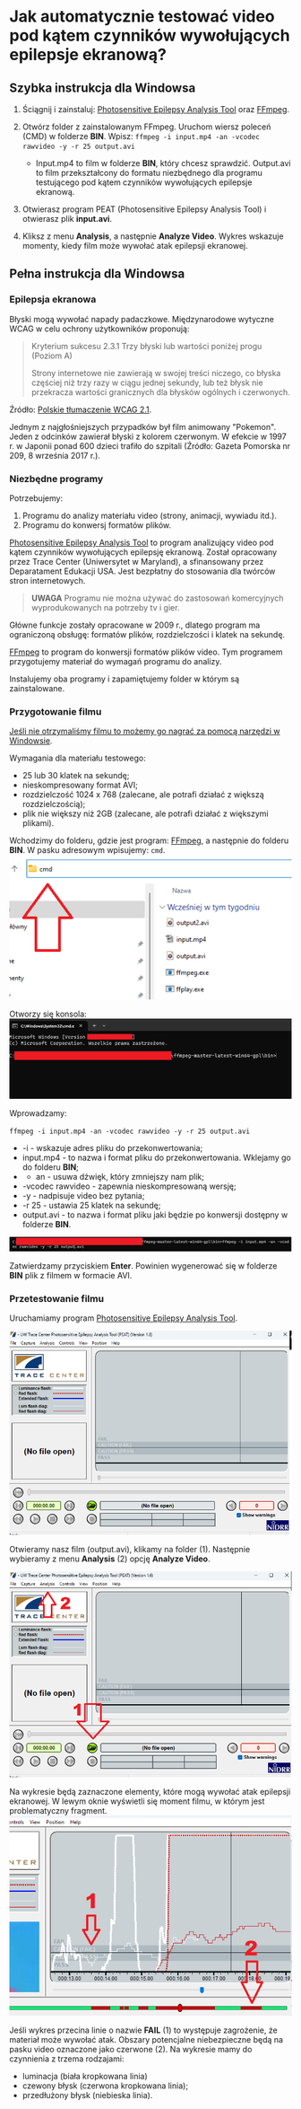 # Jak automatycznie testować video pod kątem czynników wywołujących epilepsje ekranową?

## Szybka instrukcja dla Windowsa

1. Ściągnij i zainstaluj: [Photosensitive Epilepsy Analysis Tool](https://trace.umd.edu/peat/) oraz [FFmpeg](https://ffmpeg.org/).
2. Otwórz folder z zainstalowanym FFmpeg. Uruchom wiersz poleceń (CMD) w folderze **BIN**. Wpisz:
   `ffmpeg -i input.mp4 -an -vcodec rawvideo -y -r 25 output.avi`

   - Input.mp4 to film w folderze **BIN**, który chcesz sprawdzić. Output.avi to film przekształcony do formatu niezbędnego dla programu testującego pod kątem czynników wywołujących epilepsje ekranową.

3. Otwierasz program PEAT (Photosensitive Epilepsy Analysis Tool) i otwierasz plik **input.avi**.
4. Kliksz z menu **Analysis**, a następnie **Analyze Video**. Wykres wskazuje momenty, kiedy film może wywołać atak epilepsji ekranowej.

## Pełna instrukcja dla Windowsa

### Epilepsja ekranowa

Błyski mogą wywołać napady padaczkowe. Międzynarodowe wytyczne WCAG w celu ochrony użytkowników proponują:

> Kryterium sukcesu 2.3.1 Trzy błyski lub wartości poniżej progu
> (Poziom A)
>
> Strony internetowe nie zawierają w swojej treści niczego, co błyska częściej niż trzy razy w ciągu jednej sekundy, lub też błysk nie przekracza wartości granicznych dla błysków ogólnych i czerwonych.

Źródło: [Polskie tłumaczenie WCAG 2.1](https://www.w3.org/Translations/WCAG21-pl/#trzy-b-yski-lub-wartosci-ponizej-progu).

Jednym z najgłośniejszych przypadków był film animowany "Pokemon". Jeden z odcinków zawierał błyski z kolorem czerwonym. W efekcie w 1997 r. w Japonii ponad 600 dzieci trafiło do szpitali (Źródło: Gazeta Pomorska nr 209, 8 września 2017 r.).

### Niezbędne programy

Potrzebujemy:

1. Programu do analizy materiału video (strony, animacji, wywiadu itd.).
2. Programu do konwersj formatów plików.

[Photosensitive Epilepsy Analysis Tool](https://trace.umd.edu/peat/) to program analizujący video pod kątem czynników wywołujących epilepsję ekranową. Został opracowany przez Trace Center (Uniwersytet w Maryland), a sfinansowany przez Deparatament Edukacji USA. Jest bezpłatny do stosowania dla twórców stron internetowych.

> **UWAGA** Programu nie można używać do zastosowań komercyjnych wyprodukowanych na potrzeby tv i gier.

Główne funkcje zostały opracowane w 2009 r., dlatego program ma ograniczoną obsługę: formatów plików, rozdzielczości i klatek na sekundę.

[FFmpeg](https://ffmpeg.org/) to program do konwersji formatów plików video. Tym programem przygotujemy materiał do wymagań programu do analizy.

Instalujemy oba programy i zapamiętujemy folder w którym są zainstalowane.

### Przygotowanie filmu

[Jeśli nie otrzymaliśmy filmu to możemy go nagrać za pomocą narzędzi w Windowsie](https://support.microsoft.com/pl-pl/windows/nagrywanie-ekranu-za-pomoc%C4%85-aplikacji-xbox-game-bar-przy-u%C5%BCyciu-czytnika-zawarto%C5%9Bci-ekranu-5328cd25-9046-4472-8a14-c485f138802c).

Wymagania dla materiału testowego:

- 25 lub 30 klatek na sekundę;
- nieskompresowany format AVI;
- rozdzielczość 1024 x 768 (zalecane, ale potrafi działać z większą rozdzielczością);
- plik nie większy niż 2GB (zalecane, ale potrafi działać z większymi plikami).

Wchodzimy do folderu, gdzie jest program: [FFmpeg](https://ffmpeg.org/), a następnie do folderu **BIN**. W pasku adresowym wpisujemy: `cmd`.
![Otwarty folder BIN z wpisanym tekstem CMD w pasku adresowym](../grafika/cmd.png)

Otworzy się konsola:
![Konsola. Czarne tło z jasnymi literami](../grafika/cmd2.png)

Wprowadzamy:

`ffmpeg -i input.mp4 -an -vcodec rawvideo -y -r 25 output.avi`

- -i - wskazuje adres pliku do przekonwertowania;
- input.mp4 - to nazwa i format pliku do przekonwertowania. Wklejamy go do folderu **BIN**;
- - an - usuwa dźwięk, który zmniejszy nam plik;
- -vcodec rawvideo - zapewnia nieskompresowaną wersję;
- -y - nadpisuje video bez pytania;
- -r 25 - ustawia 25 klatek na sekundę;
- output.avi - to nazwa i format pliku jaki będzie po konwersji dostępny w folderze **BIN**.

![Konsola. Czarne tło z jasnymi literami i wpisaną komendą](../grafika/cmd3.png)

Zatwierdzamy przyciskiem **Enter**. Powinien wygenerować się w folderze **BIN** plik z filmem w formacie AVI.

### Przetestowanie filmu

Uruchamiamy program [Photosensitive Epilepsy Analysis Tool](https://trace.umd.edu/peat/).

![Program PEAT. Składa się z menu (górny pasek), logo Trace Center, legendy wykresów, okna analizy filmu, menu sterowania filmem, informacją o ostrzeżeniach](../grafika/peat.png)

Otwieramy nasz film (output.avi), klikamy na folder (1). Następnie wybieramy z menu **Analysis** (2) opcję **Analyze Video**.

![Program PEAT. Strzałkę z jedynką wskazuje na ikonkę z folderem. Starzałka z dwójką wskazuje górne menu z napisem Analysis](../grafika/peat2.png)

Na wykresie będą zaznaczone elementy, które mogą wywołać atak epilepsji ekranowej. W lewym oknie wyświetli się moment filmu, w którym jest problematyczny fragment.
![Program PEAT. Wykres z białymi i czerwonymi elementami. Na czerwono zaznaczony moment, kiedy film stwarza niebezpieczeństwo](../grafika/peat3.png)

Jeśli wykres przecina linie o nazwie **FAIL** (1) to występuje zagrożenie, że materiał może wywołać atak. Obszary potencjalne niebezpieczne będą na pasku video oznaczone jako czerwone (2). Na wykresie mamy do czynnienia z trzema rodzajami:

- luminacja (biała kropkowana linia)
- czewony błysk (czerwona kropkowana linia);
- przedłużony błysk (niebieska linia).
